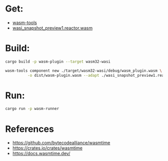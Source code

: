 # Get: 
- [wasm-tools](https://github.com/bytecodealliance/wasm-tools)
- [wasi_snapshot_preview1.reactor.wasm](https://github.com/bytecodealliance/wasmtime/releases/tag/dev)


# Build:

```sh 
cargo build -p wasm-plugin --target wasm32-wasi

wasm-tools component new ./target/wasm32-wasi/debug/wasm_plugin.wasm \
          -o dist/wasm-plugin.wasm --adapt ./wasi_snapshot_preview1.reactor.wasm
```

# Run:

```sh 
cargo run -p wasm-runner
```


# References 
- https://github.com/bytecodealliance/wasmtime
- https://crates.io/crates/wasmtime
- https://docs.wasmtime.dev/
